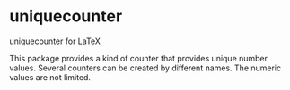 # uniquecounter

uniquecounter for LaTeX


This package provides a kind of counter that provides unique
number values. Several counters can be created by different names.
The numeric values are not limited.


